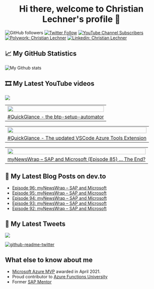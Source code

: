<h1 align="center">
 Hi there, welcome to Christian Lechner's profile 🤘
</h1>

![GitHub followers](https://img.shields.io/github/followers/lechnerc77?style=social)
[![Twitter Follow](https://img.shields.io/twitter/follow/lechnerc77?style=social&link=https://twitter.com/lechnerc77)](https://twitter.com/lechnerc77)
[![YouTube Channel Subscribers](https://img.shields.io/youtube/channel/subscribers/UCeaAZSNyP3MbyGe_1KKZADA?style=social&link=https://www.youtube.com/c/ChristianLechner77?sub_confirmation=1)](https://www.youtube.com/c/ChristianLechner77?sub_confirmation=1)
[![Polywork: Christian Lechner](https://img.shields.io/badge/Polywork-543DE0?style=flat-square&logo=polywork&logoColor=black&link=https://www.polywork.com/lechnerc77/)](https://www.polywork.com/lechnerc77)
[![Linkedin: Christian Lechner](https://img.shields.io/badge/-Christian%20Lechner-blue?style=flat-square&logo=Linkedin&logoColor=white&link=https://www.linkedin.com/in/christian-lechner-963b7017/)](https://www.linkedin.com/in/christian-lechner-963b7017/)

## 📈 My GitHub Statistics

![My Github stats](https://github-readme-stats.vercel.app/api?username=lechnerc77&show_icons=true&theme=gruvbox)

## 🎞 My Latest YouTube videos

<!-- Feed workflow - https://github.com/gautamkrishnar/blog-post-workflow -->

<div align="left">

[<img src="https://img.shields.io/badge/-Subscribe-red?style=for-the-badge&logo=youtube&logoColor=white"/>](https://www.youtube.com/c/ChristianLechner77?sub_confirmation=1)

</div>

<!-- YOUTUBE:START --><table><tr><td><a href="https://www.youtube.com/watch?v=BHBgQ45fgIk"><img width="100%" src="https://i.ytimg.com/vi/BHBgQ45fgIk/mqdefault.jpg"></a></td></tr><tr>
<td><a href="https://www.youtube.com/watch?v=BHBgQ45fgIk">#QuickGlance - the btp-setup-automator</a></td></tr></table><table><tr><td><a href="https://www.youtube.com/watch?v=kxqINSCjXHA"><img width="100%" src="https://i.ytimg.com/vi/kxqINSCjXHA/mqdefault.jpg"></a></td></tr><tr>
<td><a href="https://www.youtube.com/watch?v=kxqINSCjXHA">#QuickGlance - The updated VSCode Azure Tools Extension</a></td></tr></table><table><tr><td><a href="https://www.youtube.com/watch?v=QXD8M_tf-eA"><img width="100%" src="https://i.ytimg.com/vi/QXD8M_tf-eA/mqdefault.jpg"></a></td></tr><tr>
<td><a href="https://www.youtube.com/watch?v=QXD8M_tf-eA">myNewsWrap – SAP and Microsoft &lpar;Episode 85&rpar; ... The End?</a></td></tr></table><!-- YOUTUBE:END -->

## 📝 My Latest Blog Posts on dev.to

<!-- Feed workflow - https://github.com/gautamkrishnar/blog-post-workflow -->

<!-- BLOG-POST-LIST:START -->
- [Episode 96: myNewsWrap – SAP and Microsoft](https://dev.to/lechnerc77/episode-96-mynewswrap-sap-and-microsoft-421l)
- [Episode 95: myNewsWrap – SAP and Microsoft](https://dev.to/lechnerc77/episode-95-mynewswrap-sap-and-microsoft-1enb)
- [Episode 94: myNewsWrap – SAP and Microsoft](https://dev.to/lechnerc77/episode-94-mynewswrap-sap-and-microsoft-1p45)
- [Episode 93: myNewsWrap – SAP and Microsoft](https://dev.to/lechnerc77/episode-93-mynewswrap-sap-and-microsoft-44a4)
- [Episode 92: myNewsWrap – SAP and Microsoft](https://dev.to/lechnerc77/episode-92-mynewswrap-sap-and-microsoft-n5b)
<!-- BLOG-POST-LIST:END -->


## 📢 My Latest Tweets

[<img src="https://img.shields.io/badge/-Follow-blue?style=for-the-badge&logo=twitter&logoColor=white"/>](https://twitter.com/lechnerc77)

[![github-readme-twitter](https://github-readme-twitter.gazf.vercel.app/api?id=lechnerc77&layout=wide)](https://github.com/gazf/github-readme-twitter)

## What else to know about me

- [Microsoft Azure MVP](https://mvp.microsoft.com/en-us/PublicProfile/5004195?fullName=Christian%20Lechner) awarded in April 2021.
- Proud contributor to [Azure Functions University](https://github.com/marcduiker/azure-functions-university)
- Former [SAP Mentor](https://community.sap.com/programs/influencer-programs/mentors)
